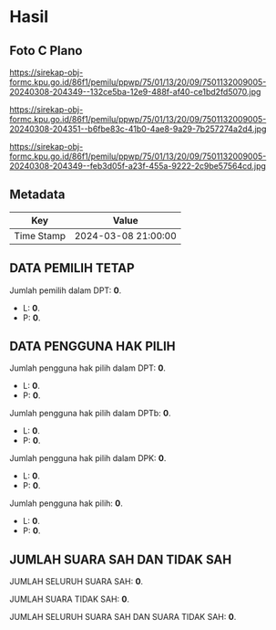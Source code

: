 # Hasil

## Foto C Plano

https://sirekap-obj-formc.kpu.go.id/86f1/pemilu/ppwp/75/01/13/20/09/7501132009005-20240308-204349--132ce5ba-12e9-488f-af40-ce1bd2fd5070.jpg

https://sirekap-obj-formc.kpu.go.id/86f1/pemilu/ppwp/75/01/13/20/09/7501132009005-20240308-204351--b6fbe83c-41b0-4ae8-9a29-7b257274a2d4.jpg

https://sirekap-obj-formc.kpu.go.id/86f1/pemilu/ppwp/75/01/13/20/09/7501132009005-20240308-204349--feb3d05f-a23f-455a-9222-2c9be57564cd.jpg


## Metadata

| Key        | Value               |
| ---------- | ------------------- |
| Time Stamp | 2024-03-08 21:00:00 |


## DATA PEMILIH TETAP

Jumlah pemilih dalam DPT: **0**.
 * L: **0**.
 * P: **0**.

## DATA PENGGUNA HAK PILIH

Jumlah pengguna hak pilih dalam DPT: **0**.
 * L: **0**.
 * P: **0**.

Jumlah pengguna hak pilih dalam DPTb: **0**.
 * L: **0**.
 * P: **0**.

Jumlah pengguna hak pilih dalam DPK: **0**.
 * L: **0**.
 * P: **0**.

Jumlah pengguna hak pilih: **0**.
 * L: **0**.
 * P: **0**.

## JUMLAH SUARA SAH DAN TIDAK SAH

JUMLAH SELURUH SUARA SAH: **0**.

JUMLAH SUARA TIDAK SAH: **0**.

JUMLAH SELURUH SUARA SAH DAN SUARA TIDAK SAH: **0**.


